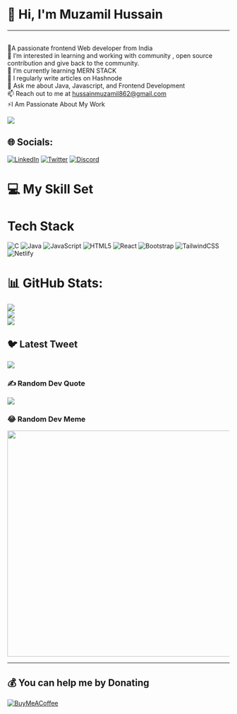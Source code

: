 <h1>👋 Hi, I'm Muzamil Hussain</h1>
  <hr>

<br>💞️A passionate frontend Web developer from India<br>👀 I’m interested in learning and working with community , open source contribution and give back to the community.<br>🌱 I’m currently learning MERN STACK<br>📝 I regularly write articles on Hashnode<br>💬 Ask me about Java, Javascript, and Frontend Development<br>📫 Reach out to me at hussainmuzamil862@gmail.com<br>⚡I Am Passionate About My Work

[![](https://visitcount.itsvg.in/api?id=muzamil-mia&icon=0&color=12)](https://visitcount.itsvg.in)

## 🌐 Socials:
[![LinkedIn](https://img.shields.io/badge/LinkedIn-%230077B5.svg?logo=linkedin&logoColor=white)](https://linkedin.com/in/muzamilhussain098)
[![Twitter](https://img.shields.io/badge/Twitter-%231DA1F2.svg?logo=Twitter&logoColor=white)](https://twitter.com/@muzamilmia) 
[![Discord](https://img.shields.io/badge/Discord-%237289DA.svg?logo=discord&logoColor=white)](https://discord.com/MuzamilHussain#7704) 

# 💻 My Skill Set
# Tech Stack
![C](https://img.shields.io/badge/c-%2300599C.svg?style=for-the-badge&logo=c&logoColor=white) ![Java](https://img.shields.io/badge/java-%23ED8B00.svg?style=for-the-badge&logo=java&logoColor=white) ![JavaScript](https://img.shields.io/badge/javascript-%23323330.svg?style=for-the-badge&logo=javascript&logoColor=%23F7DF1E) ![HTML5](https://img.shields.io/badge/html5-%23E34F26.svg?style=for-the-badge&logo=html5&logoColor=white) ![React](https://img.shields.io/badge/react-%2320232a.svg?style=for-the-badge&logo=react&logoColor=%2361DAFB) ![Bootstrap](https://img.shields.io/badge/bootstrap-%23563D7C.svg?style=for-the-badge&logo=bootstrap&logoColor=white) ![TailwindCSS](https://img.shields.io/badge/tailwindcss-%2338B2AC.svg?style=for-the-badge&logo=tailwind-css&logoColor=white) ![Netlify](https://img.shields.io/badge/netlify-%23000000.svg?style=for-the-badge&logo=netlify&logoColor=#00C7B7)
# 📊 GitHub Stats:
![](https://github-readme-stats.vercel.app/api?username=muzamil-mia&theme=onedark&hide_border=true&include_all_commits=true&count_private=true)<br/>
![](https://github-readme-streak-stats.herokuapp.com/?user=muzamil-mia&theme=onedark&hide_border=true)<br/>
![](https://github-readme-stats.vercel.app/api/top-langs/?username=muzamil-mia&theme=onedark&hide_border=true&include_all_commits=true&count_private=true&layout=compact)

## 🐦 Latest Tweet
[![](https://gtce.itsvg.in/api?username=@muzamilmia)](https://github.com/VishwaGauravIn/github-twitter-card-embed)

### ✍️ Random Dev Quote
![](https://quotes-github-readme.vercel.app/api?type=horizontal&theme=dark)

### 😂 Random Dev Meme
<img src="https://random-memer.herokuapp.com/" width="512px"/>

---


  ## 💰 You can help me by Donating
  [![BuyMeACoffee](https://img.shields.io/badge/Buy%20Me%20a%20Coffee-ffdd00?style=for-the-badge&logo=buy-me-a-coffee&logoColor=black)](https://buymeacoffee.com/@muzamilmia) 

  
<!-- Proudly created with GPRM ( https://gprm.itsvg.in ) -->

